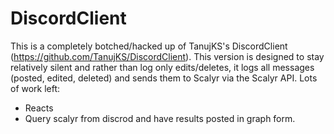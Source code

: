 # DiscordClient

This is a completely botched/hacked up of TanujKS's DiscordClient (https://github.com/TanujKS/DiscordClient). This version is designed to stay relatively silent and rather than log only edits/deletes, it logs all messages (posted, edited, deleted) and sends them to Scalyr via the Scalyr API. Lots of work left:
- Reacts
- Query scalyr from discrod and have results posted in graph form. 

